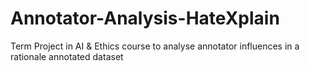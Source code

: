 # Annotator-Analysis-HateXplain
Term Project in AI &amp; Ethics course to analyse annotator influences in a rationale annotated dataset
